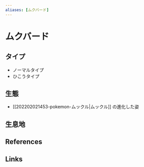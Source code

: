 ```yaml
---
aliases: [ムクバード]
---
```

# ムクバード

## タイプ

- ノーマルタイプ
- ひこうタイプ

## 生態

- [[202202021453-pokemon-ムックル|ムックル]] の進化した姿

## 生息地



## References



## Links


